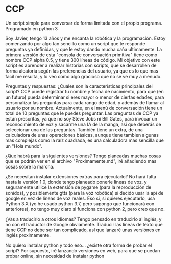 # CCP
Un script simple para conversar de forma limitada con el propio programa. Programado en python 3

Soy Javier, tengo 13 años y me encanta la robótica y la programación.
Estoy comenzando por algo tan sencillo como un script que te responde preguntas ya definidas, y que le estoy dando mucha caña ultimamente.
La primera versión de esta "consola de conversación primitiva" tiene como nombre CCP alpha 0.5, y tiene 300 líneas de código.
Mi objetivo con este script es aprender a realizar historias con scripts, que se desarrollen de forma aleatoria según las preferencias del
usuario, ya que es lo que mas facil me resulta, y lo veo como algo gracioso que no se ve muy a menudo.

Preguntas y respuestas:
¿Cuales son la características principales del script?
  CCP puede registrar tu nombre y fecha de nacimiento, para que (en un futuro) pueda determinar si eres mayor o menor de ciertas edades,
  para personalizar las preguntas para cada rango de edad, y además de llamar al usuario por su nombre. Actualmente, en el menú de conversación tiene un total de 10 preguntas que le
  puedes preguntar. Las preguntas de CCP ya están prescritas, ya que no soy Steve Jobs ni Bill Gates, para invocar un reconocimiento de
  voz y sacarme una IA de la manga, asi que deberás de seleccionar una de las preguntas. También tiene un extra, de una calculadora de
 unas operaciones básicas, aunque tiene tambien algunas mas complejas como la raíz cuadrada, es una calculadora mas sencilla que un "Hola mundo".

¿Que habrá para la siguientes versiones?
  Tengo planeadas muchas cosas que se podrán ver en el archivo "Proximamente.md", iré añadiendo mas cosas sobre la marcha.

¿Se necesitan instalar extensiones extras para ejecutarlo?
  No hará falta hasta la versión 1.0, donde tengo planeado ponerle líneas de voz, y seguramente utilice la extensión de pygame (para la 
  reproducción de sonidos), y posiblemente gtts (para la voz robótica) si decido usar la api de google en vez de líneas de voz reales.
  Eso sí, si quieres ejecutarlo, usa Python 3.X (yo he usado python 3.7, pero supongo que funcionará con anteriores), no tengo muy claro si
  funciona con python 2, pero creo que no.

¿Vas a traducirlo a otros idiomas?
  Tengo pensado en traducirlo al inglés, y no con el traductor de Google obviamente. Traducir las lineas de texto que tiene CCP no debe ser
  tan complicado, así que lanzaré unas versiónes en inglés proximamente.
  
No quiero instalar python y todo eso... ¿existe otra forma de probar el script?
  Por supuesto, iré lanzando versiones en web, para que se puedan probar online, sin necesidad de instalar python
